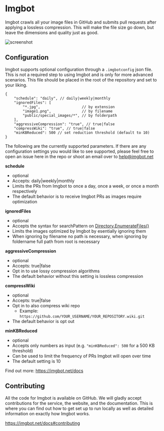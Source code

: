 # Imgbot

Imgbot crawls all your image files in GitHub and submits pull requests after applying a lossless compression.
This will make the file size go down, but leave the dimensions and quality just as good.

![screenshot](https://imgbot.net/images/screen.png?cache=2)

## Configuration

Imgbot supports optional configuration through a `.imgbotconfig` json file.
This is not a required step to using Imgbot and is only for more advanced scenarios.
This file should be placed in the root of the repository and set to your liking.

```
{
    "schedule": "daily", // daily|weekly|monthly
    "ignoredFiles": [
    	"*.jpg",                   // by extension
    	"image1.png",              // by filename
    	"public/special_images/*", // by folderpath
    ],
    "aggressiveCompression": "true", // true|false
    "compressWiki": "true", // true|false
    "minKBReduced": 500 // set reduction threshold (default to 10)
}
```

The following are the currently supported parameters.
If there are any configuration settings you would like to see supported,
please feel free to open an issue here in the repo or shoot an email over
to help@imgbot.net

**schedule**

- optional
- Accepts: daily|weekly|monthly
- Limits the PRs from Imgbot to once a day, once a week, or once a month respectively
- The default behavior is to receive Imgbot PRs as images require optimization

**ignoredFiles**

- optional
- Accepts the syntax for searchPattern on [Directory.EnumerateFiles()](https://docs.microsoft.com/en-us/dotnet/api/system.io.directory.enumeratefiles)
- Limits the images optimized by Imgbot by esentially ignoring them
- When ignoring by filename no path is necessary, when ignoring by foldername full path from root is necessary

**aggressiveCompression**

- optional
- Accepts: true|false
- Opt in to use lossy compression algorithms
- The default behavior without this setting is lossless compression

**compressWiki**

- optional
- Accepts: true|false
- Opt in to also compress wiki repo
    - Example: `https://github.com/YOUR_USERNAME/YOUR_REPOSITORY.wiki.git`
- The default behavior is opt out


**minKBReduced**

- optional
- Accepts only numbers as input (e.g. `"minKBReduced": 500` for a 500 KB threshold)
- Can be used to limit the frequency of PRs Imgbot will open over time
- The default setting is 10

Find out more: https://imgbot.net/docs

## Contributing

All the code for Imgbot is available on GitHub. We will gladly accept contributions for the service, the website, and the documentation. This is where you can find out how to get set up to run locally as well as detailed information on exactly how Imgbot works.

https://imgbot.net/docs#contributing
